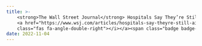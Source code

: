 ```yaml
---
title: >-
    <strong>The Wall Street Journal</strong> Hospitals Say They’re Still Ailing From Covid-19. Their Investors Feel Better.
    <a href="https://www.wsj.com/articles/hospitals-say-theyre-still-ailing-from-covid-19-their-investors-feel-better-11667554213" target="_blank">Read more <i 
    class="fas fa-angle-double-right"></i></a><span class="badge badge-pill badge-info">Featured</span>
date: 2022-11-04 
---
```

